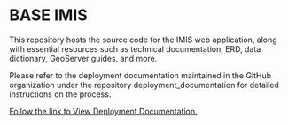 # BASE IMIS

This repository hosts the source code for the IMIS web application, along with essential resources such as technical documentation, ERD, data dictionary, GeoServer guides, and more.

Please refer to the deployment documentation maintained in the GitHub organization under the repository deployment_documentation for detailed instructions on the process. 

[Follow the link to View Deployment Documentation.](https://github.com/base-imis/deployment_documentation)